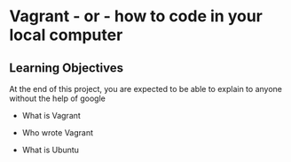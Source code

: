 # Vagrant - or - how to code in your local computer

## Learning Objectives

At the end of this project, you are expected to be able to explain to anyone without the help of google

* What is Vagrant

* Who wrote Vagrant

* What is Ubuntu
